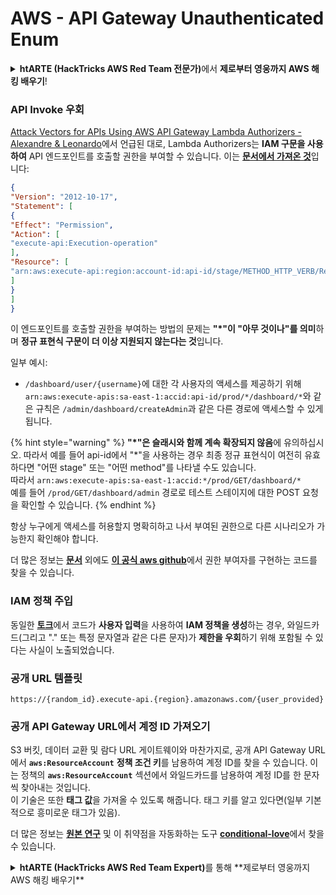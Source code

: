 # AWS - API Gateway Unauthenticated Enum

<details>

<summary><strong>htARTE (HackTricks AWS Red Team 전문가)</strong>에서 <strong>제로부터 영웅까지 AWS 해킹 배우기</strong>!</summary>

다른 방법으로 HackTricks를 지원하는 방법:

* **회사가 HackTricks에 광고되길 원하거나 HackTricks를 PDF로 다운로드**하고 싶다면 [**구독 요금제**](https://github.com/sponsors/carlospolop)를 확인하세요!
* [**공식 PEASS & HackTricks 스왜그**](https://peass.creator-spring.com)를 구매하세요
* [**The PEASS Family**](https://opensea.io/collection/the-peass-family)를 발견하세요, 당사의 독점 [**NFTs**](https://opensea.io/collection/the-peass-family) 컬렉션
* **💬 [Discord 그룹](https://discord.gg/hRep4RUj7f)** 또는 [텔레그램 그룹](https://t.me/peass)에 **가입**하거나 **트위터** 🐦 [**@hacktricks\_live**](https://twitter.com/hacktricks\_live)**를 팔로우**하세요.
* **HackTricks** 및 **HackTricks Cloud** github 저장소에 PR을 제출하여 **해킹 트릭을 공유**하세요.

</details>

### API Invoke 우회

[Attack Vectors for APIs Using AWS API Gateway Lambda Authorizers - Alexandre & Leonardo](https://www.youtube.com/watch?v=bsPKk7WDOnE)에서 언급된 대로, Lambda Authorizers는 **IAM 구문을 사용하여** API 엔드포인트를 호출할 권한을 부여할 수 있습니다. 이는 [**문서에서 가져온 것**](https://docs.aws.amazon.com/apigateway/latest/developerguide/api-gateway-control-access-using-iam-policies-to-invoke-api.html)입니다:
```json
{
"Version": "2012-10-17",
"Statement": [
{
"Effect": "Permission",
"Action": [
"execute-api:Execution-operation"
],
"Resource": [
"arn:aws:execute-api:region:account-id:api-id/stage/METHOD_HTTP_VERB/Resource-path"
]
}
]
}
```
이 엔드포인트를 호출할 권한을 부여하는 방법의 문제는 **"\*"이 "아무 것이나"를 의미**하며 **정규 표현식 구문이 더 이상 지원되지 않는다는 것**입니다.

일부 예시:

* `/dashboard/user/{username}`에 대한 각 사용자의 액세스를 제공하기 위해 `arn:aws:execute-apis:sa-east-1:accid:api-id/prod/*/dashboard/*`와 같은 규칙은 `/admin/dashboard/createAdmin`과 같은 다른 경로에 액세스할 수 있게 됩니다.

{% hint style="warning" %}
**"\*"은 슬래시와 함께 계속 확장되지 않음**에 유의하십시오. 따라서 예를 들어 api-id에서 "\*"을 사용하는 경우 최종 정규 표현식이 여전히 유효하다면 "어떤 stage" 또는 "어떤 method"를 나타낼 수도 있습니다.\
따라서 `arn:aws:execute-apis:sa-east-1:accid:*/prod/GET/dashboard/*`\
예를 들어 `/prod/GET/dashboard/admin` 경로로 테스트 스테이지에 대한 POST 요청을 확인할 수 있습니다.
{% endhint %}

항상 누구에게 액세스를 허용할지 명확히하고 나서 부여된 권한으로 다른 시나리오가 가능한지 확인해야 합니다.

더 많은 정보는 [**문서**](https://docs.aws.amazon.com/apigateway/latest/developerguide/api-gateway-control-access-using-iam-policies-to-invoke-api.html) 외에도 [**이 공식 aws github**](https://github.com/awslabs/aws-apigateway-lambda-authorizer-blueprints/tree/master/blueprints)에서 권한 부여자를 구현하는 코드를 찾을 수 있습니다.

### IAM 정책 주입

동일한 [**토크**](https://www.youtube.com/watch?v=bsPKk7WDOnE)에서 코드가 **사용자 입력**을 사용하여 **IAM 정책을 생성**하는 경우, 와일드카드(그리고 "." 또는 특정 문자열과 같은 다른 문자)가 **제한을 우회**하기 위해 포함될 수 있다는 사실이 노출되었습니다.

### 공개 URL 템플릿
```
https://{random_id}.execute-api.{region}.amazonaws.com/{user_provided}
```
### 공개 API Gateway URL에서 계정 ID 가져오기

S3 버킷, 데이터 교환 및 람다 URL 게이트웨이와 마찬가지로, 공개 API Gateway URL에서 **`aws:ResourceAccount`** **정책 조건 키**를 남용하여 계정 ID를 찾을 수 있습니다. 이는 정책의 **`aws:ResourceAccount`** 섹션에서 와일드카드를 남용하여 계정 ID를 한 문자씩 찾아내는 것입니다.\
이 기술은 또한 **태그 값**을 가져올 수 있도록 해줍니다. 태그 키를 알고 있다면(일부 기본적으로 흥미로운 태그가 있음).

더 많은 정보는 [**원본 연구**](https://blog.plerion.com/conditional-love-for-aws-metadata-enumeration/) 및 이 취약점을 자동화하는 도구 [**conditional-love**](https://github.com/plerionhq/conditional-love/)에서 찾을 수 있습니다.

<details>

<summary><strong>htARTE (HackTricks AWS Red Team Expert)</strong>를 통해 **제로부터 영웅까지 AWS 해킹 배우기**</summary>

HackTricks를 지원하는 다른 방법:

* **회사를 HackTricks에서 광고하거나 PDF로 다운로드하고 싶다면** [**구독 요금제**](https://github.com/sponsors/carlospolop)를 확인하세요!
* [**공식 PEASS & HackTricks 스왜그**](https://peass.creator-spring.com)를 구매하세요
* [**The PEASS Family**](https://opensea.io/collection/the-peass-family)를 발견하세요, 당사의 독점 [**NFTs**](https://opensea.io/collection/the-peass-family) 컬렉션
* **💬 [**디스코드 그룹**](https://discord.gg/hRep4RUj7f) 또는 [**텔레그램 그룹**](https://t.me/peass)에 가입하거나** 트위터** 🐦 [**@hacktricks\_live**](https://twitter.com/hacktricks\_live)**를 팔로우하세요.**
* **해킹 트릭을 공유하려면** [**HackTricks**](https://github.com/carlospolop/hacktricks) 및 [**HackTricks Cloud**](https://github.com/carlospolop/hacktricks-cloud) github 저장소에 PR을 제출하세요.

</details>
